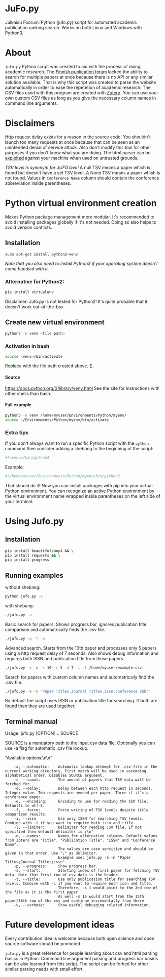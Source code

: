 # JuFo.py
Julkaisu Foorumi Python (jufo.py) script for automated academic publication ranking search.
Works on both Linux and Windows with Python3.

# About
`jufo.py` Python script was created to aid with the process of doing academic research.
The [Finnish publication forum](https://www.tsv.fi/julkaisufoorumi/haku.php?lang=en) lacked the ability to search for multiple papers at once
because there is no API or any similar solution available.
That is why this script was created to parse the website automatically in order to ease the repetetion of academic research.
The CSV files used with this program are created with [Zotero](https://github.com/zotero/zotero).
You can use your own custom CSV files as long as you give the necessary column names in command line arguments.

# Disclaimers
Http request delay exists for a reason in the source code.
You shouldn't launch too many requests at once because that can be seen as an unintended denial of service attack.
Also don't modify this tool for other purposes if you don't know what you are doing.
The html parser can be [exploited](https://docs.python.org/3/library/xml.html#xml-vulnerabilities) against your machine when used on untrusted grounds.

*TSV level is synonym for JUFO level* 
A null TSV means a paper which is found but doesn't have a set TSV level.
A None TSV means a paper whish is not found.
Values in `Conference Name` column should contain the conference abbreviation inside parentheses.


# Python virtual environment creation
Makes Python package management more modular.
It's recommended to avoid installing packages globally if it's not needed.
Doing so also helps to avoid version conflicts.

## Installation
```bash
sudo apt-get install python3-venv
```
*Note that you also need to install Python3 if your operating system doesn't come bundled with it.*

### Alternative for Python2:
```python
pip install virtualenv
```
Disclaimer: Jufo.py is not tested for Python2! It's quite probable that it doesn't work out-of-the-box.

## Create new virtual environment
```bash
python3 -m venv <file path>
```

### Activation in bash
```bash
source <venv>/bin/activate
```
Replace <venv> with the file path created above. (<file path>).

#### Source
https://docs.python.org/3/library/venv.html
See the site for instructions with other shells than bash.

#### Full example
```bash
python3 -m venv /home/myuser/Environments/Python/myenv/
source ~/Environments/Python/myenv/bin/activate
```


### Extra tips
If you don't always want to run a specific Python script with the `python` command then consider adding a shebang to the beginning of the script:
```python
#!<venv>/bin/python3
```
Example:
```python
#!/home/myuser/Environments/Python/myenv/bin/python3
```

That should do it! Now you can install packages with pip into your virtual Python environment.
You can recognize an active Python environment by the virtual environment name wrapped inside parentheses on the left side of your terminal.


# Using Jufo.py
## Installation 
```bash
pip install beautifulsoup4 && \
pip install requests && \
pip install progress
```

## Running examples
without shebang:
```bash
python jufo.py -a
```

with shebang:
```bash
./jufo.py -a
```


Basic search for papers. Shows progress bar, ignores publication title comparison and automatrically finds the .csv file.
```bash
./jufo.py -p -f -a
```

Advanced search. Starts from the 10th paper and processes only 5 papers using a http request delay of 7 seconds. Also shows debug information and requires both ISSN and publication title from those papers.
```bash
./jufo.py -v -p -s 10 -c 5 -d 7 -i -t /home/myuser/example.csv
```

Search for papers with custom column names and automatrically find the .csv file.
```bash
./jufo.py -a -n "Paper Titles;Journal Titles;issn;conference abbr"
```

By default the script uses ISSN or publication title for searching. If both are found then they are used together.


## Terminal manual
Usage: jufo.py [OPTION]... SOURCE
                
SOURCE is a mandatory path to the input csv data file.
Optionally you can use -a flag for automatic .csv file lookup.
    
"Available options:\n\n"
        
        -a, --automatic:    Automatic lookup attempt for .csv file in the current working directory. First match will be used in ascending alphabetical order. Disables SOURCE argument.
        -c  --count:        The amount of papers that TSV data will be fetched for.
        -d, --delay:        Delay between each http request in seconds. Integer value. Two requests are needed per paper. Three if it's a conference paper.
        -e, --encoding:     Encoding to use for reading the CSV file. Defaults to utf-8.
        -f, --force:        Force writing of TSV levels despite title comparison results.
        -i, --issn          Use only ISSN for searching TSV levels. Combine with -t if you want to require both issn and title.
        -l, --limiter:      Delimiter for reading CSV file. If not specified then default delimiter is ;\n"
        -n, --names:        Names for alternative columns. Default values from Zotero are "Title", "Publication Title", "ISSN" and "Conference Name".
                            The values are case sensitive and should be given in that order. Use ";" as delimiter.
                            Example use: jufo.py -a -n "Paper Titles;Journal Titles;issn"
        -p, --progress:     Show progress bar.
        -s, --start:        Starting index of first paper for fetching TSV data. Note that first row of csv data is the header.
        -t, --title:        Use only publication title for searching TSV levels. Combine with -i if you want to require both issn and title.
                            Therefore, -s 1 would point to the 2nd row of the file as it is the first paper.
                            As well -s 15 would start from the 15th paper/16th row of the csv and continue incrementally from there.
        -v, --verbose:      Show useful debugging related information.

# Future development ideas
Every contribution idea is welcome because both open science and open source software should be promoted.

`jufo.py` is a great reference for people learning about csv and html parsing basics in Python.
Command line argument parsing and progress bar basics can be also learned from this script.
The script can be forked for other similar parsing needs with small effort.
